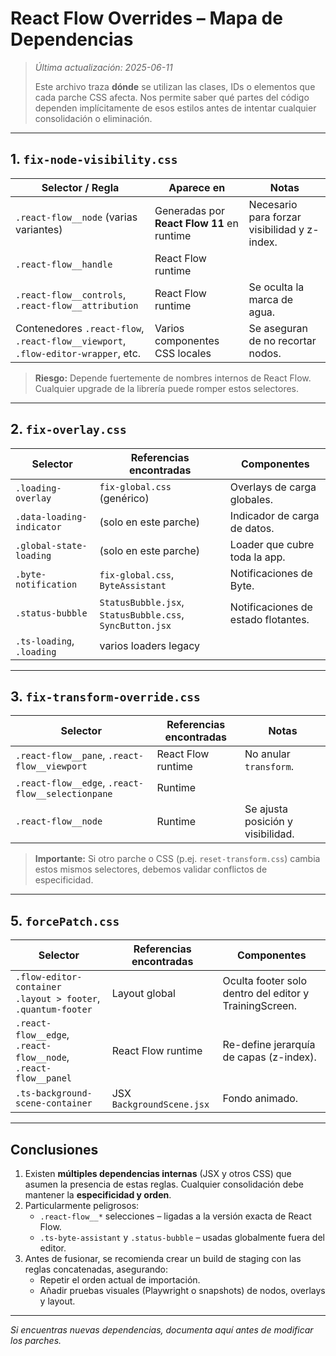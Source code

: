 # React Flow Overrides – Mapa de Dependencias

> _Última actualización: 2025-06-11_
>
> Este archivo traza **dónde** se utilizan las clases, IDs o elementos que cada parche CSS afecta.
> Nos permite saber qué partes del código dependen implícitamente de esos estilos antes de intentar
> cualquier consolidación o eliminación.

---

## 1. `fix-node-visibility.css`

| Selector / Regla                                                                  | Aparece en                                 | Notas                                        |
| --------------------------------------------------------------------------------- | ------------------------------------------ | -------------------------------------------- |
| `.react-flow__node` (varias variantes)                                            | Generadas por **React Flow 11** en runtime | Necesario para forzar visibilidad y z-index. |
| `.react-flow__handle`                                                             | React Flow runtime                         |                                              |
| `.react-flow__controls`, `.react-flow__attribution`                               | React Flow runtime                         | Se oculta la marca de agua.                  |
| Contenedores `.react-flow`, `.react-flow__viewport`, `.flow-editor-wrapper`, etc. | Varios componentes CSS locales             | Se aseguran de no recortar nodos.            |

> **Riesgo:** Depende fuertemente de nombres internos de React Flow. Cualquier upgrade de la
> librería puede romper estos selectores.

---

## 2. `fix-overlay.css`

| Selector                  | Referencias encontradas                                  | Componentes                         |
| ------------------------- | -------------------------------------------------------- | ----------------------------------- |
| `.loading-overlay`        | `fix-global.css` (genérico)                              | Overlays de carga globales.         |
| `.data-loading-indicator` | (solo en este parche)                                    | Indicador de carga de datos.        |
| `.global-state-loading`   | (solo en este parche)                                    | Loader que cubre toda la app.       |
| `.byte-notification`      | `fix-global.css`, `ByteAssistant`                        | Notificaciones de Byte.             |
| `.status-bubble`          | `StatusBubble.jsx`, `StatusBubble.css`, `SyncButton.jsx` | Notificaciones de estado flotantes. |
| `.ts-loading`, `.loading` | varios loaders legacy                                    |                                     |

---

## 3. `fix-transform-override.css`

| Selector                                          | Referencias encontradas | Notas                             |
| ------------------------------------------------- | ----------------------- | --------------------------------- |
| `.react-flow__pane`, `.react-flow__viewport`      | React Flow runtime      | No anular `transform`.            |
| `.react-flow__edge`, `.react-flow__selectionpane` | Runtime                 |                                   |
| `.react-flow__node`                               | Runtime                 | Se ajusta posición y visibilidad. |

> **Importante:** Si otro parche o CSS (p.ej. `reset-transform.css`) cambia estos mismos selectores,
> debemos validar conflictos de especificidad.

---

## 5. `forcePatch.css`

| Selector                                                       | Referencias encontradas   | Componentes                                            |
| -------------------------------------------------------------- | ------------------------- | ------------------------------------------------------ |
| `.flow-editor-container .layout > footer`, `.quantum-footer`   | Layout global             | Oculta footer solo dentro del editor y TrainingScreen. |
| `.react-flow__edge`, `.react-flow__node`, `.react-flow__panel` | React Flow runtime        | Re-define jerarquía de capas (z-index).                |
| `.ts-background-scene-container`                               | JSX `BackgroundScene.jsx` | Fondo animado.                                         |

---

## Conclusiones

1. Existen **múltiples dependencias internas** (JSX y otros CSS) que asumen la presencia de estas
   reglas. Cualquier consolidación debe mantener la **especificidad y orden**.
2. Particularmente peligrosos:
   - `.react-flow__*` selecciones – ligadas a la versión exacta de React Flow.
   - `.ts-byte-assistant` y `.status-bubble` – usadas globalmente fuera del editor.
3. Antes de fusionar, se recomienda crear un build de staging con las reglas concatenadas,
   asegurando:
   - Repetir el orden actual de importación.
   - Añadir pruebas visuales (Playwright o snapshots) de nodos, overlays y layout.

---

_Si encuentras nuevas dependencias, documenta aquí antes de modificar los parches._
